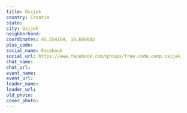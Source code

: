 ```yaml
---
title: Osijek
country: Croatia
state: 
city: Osijek
neighborhood: 
coordinates: 45.554104, 18.689682
plus_code:
social_name: Facebook
social_url: https://www.facebook.com/groups/free.code.camp.osijek
chat_name:
chat_url:
event_name:
event_url:
leader_name:
leader_url:
old_photo: 
cover_photo:
---
```

